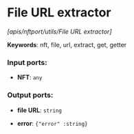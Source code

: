 # File URL extractor

_[apis/nftport/utils/File URL extractor]_

__Keywords__: nft, file, url, extract, get, getter

### Input ports:

* __NFT__: ` any `

### Output ports:

* __file URL__: ` string `


* __error__: ` {"error" :string} `

